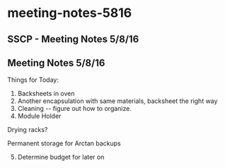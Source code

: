 # meeting-notes-5816

## SSCP - Meeting Notes 5/8/16

## Meeting Notes 5/8/16

Things for Today:

1. Backsheets in oven
2. Another encapsulation with same materials, backsheet the right way
3. Cleaning -- figure out how to organize.
4. Module Holder

&#x20;       Drying racks?

&#x20;       Permanent storage for Arctan backups

5. Determine budget for later on
